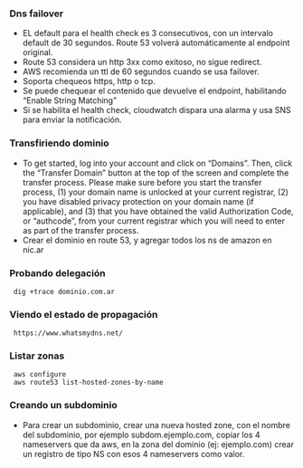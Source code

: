 ### Dns failover

* EL default para el health check es 3 consecutivos, con un intervalo default de 30 segundos. Route 53 volverá automáticamente al endpoint original.
* Route 53 considera un http 3xx como exitoso, no sigue redirect.
* AWS recomienda un ttl de 60 segundos cuando se usa failover.
* Soporta chequeos https, http o tcp.
* Se puede chequear el contenido que devuelve el endpoint, habilitando “Enable String Matching”
* Si se habilita el health check, cloudwatch dispara una alarma y usa SNS para enviar la notificación.


### Transfiriendo dominio
* To get started, log into your account and click on “Domains”. Then, click the “Transfer Domain” button at the top of the screen and complete the transfer process. Please make sure before you start the transfer process, (1) your domain name is unlocked at your current registrar, (2) you have disabled privacy protection on your domain name (if applicable), and (3) that you have obtained the valid Authorization Code, or “authcode”, from your current registrar which you will need to enter as part of the transfer process.
* Crear el dominio en route 53, y agregar todos los ns de amazon en nic.ar

### Probando delegación

     dig +trace dominio.com.ar

### Viendo el estado de propagación

     https://www.whatsmydns.net/
     
### Listar zonas 

     aws configure
     aws route53 list-hosted-zones-by-name

### Creando un subdominio 
* Para crear un subdominio, crear una nueva hosted zone, con el nombre del subdominio, por ejemplo subdom.ejemplo.com, copiar los 4 nameservers que da aws, en la zona del dominio (ej: ejemplo.com) crear un registro de tipo NS con esos 4 nameservers como valor.




